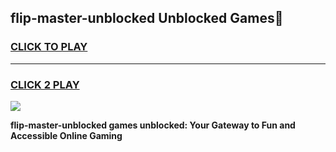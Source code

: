 
## flip-master-unblocked Unblocked Games👋
<h3>
<a href="https://news.freeplayer.one?title=flip-master-unblocked&ref=16F">CLICK TO PLAY</a></h3>
<hr>

<h3>
<a href="https://news.freeplayer.one?title=flip-master-unblocked&ref=16F">CLICK 2 PLAY</a>
  
</h3>

<a href="https://news.freeplayer.one?title=flip-master-unblocked&ref=16F/"><img src="https://clearcache.store/games.png"></a>


**flip-master-unblocked games unblocked: Your Gateway to Fun and Accessible Online Gaming**
